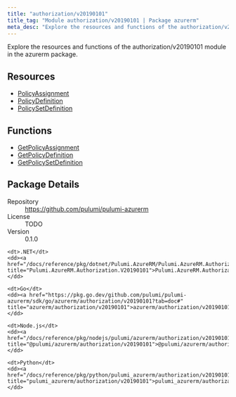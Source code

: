 ```yaml
---
title: "authorization/v20190101"
title_tag: "Module authorization/v20190101 | Package azurerm"
meta_desc: "Explore the resources and functions of the authorization/v20190101 module in the azurerm package."
---
```


<!-- WARNING: this file was generated by Pulumi Docs Generator. -->
<!-- Do not edit by hand unless you're certain you know what you are doing! -->

Explore the resources and functions of the authorization/v20190101 module in the azurerm package.

<h2 id="resources">Resources</h2>
<ul class="api">
    <li><a href="policyassignment" title="PolicyAssignment"><span class="symbol resource"></span>PolicyAssignment</a></li>
    <li><a href="policydefinition" title="PolicyDefinition"><span class="symbol resource"></span>PolicyDefinition</a></li>
    <li><a href="policysetdefinition" title="PolicySetDefinition"><span class="symbol resource"></span>PolicySetDefinition</a></li>
</ul>

<h2 id="functions">Functions</h2>
<ul class="api">
    <li><a href="getpolicyassignment" title="GetPolicyAssignment"><span class="symbol function"></span>GetPolicyAssignment</a></li>
    <li><a href="getpolicydefinition" title="GetPolicyDefinition"><span class="symbol function"></span>GetPolicyDefinition</a></li>
    <li><a href="getpolicysetdefinition" title="GetPolicySetDefinition"><span class="symbol function"></span>GetPolicySetDefinition</a></li>
</ul>

<h2 id="package-details">Package Details</h2>
<dl class="package-details">
	<dt>Repository</dt>
	<dd><a href="https://github.com/pulumi/pulumi-azurerm">https://github.com/pulumi/pulumi-azurerm</a></dd>
	<dt>License</dt>
	<dd>TODO</dd>
	<dt>Version</dt>
	<dd>0.1.0</dd>
</dl>



<dl class="tabular">

    <dt>.NET</dt>
    <dd><a href="/docs/reference/pkg/dotnet/Pulumi.AzureRM/Pulumi.AzureRM.Authorization.V20190101.html" title="Pulumi.AzureRM.Authorization.V20190101">Pulumi.AzureRM.Authorization.V20190101</a></dd>

    <dt>Go</dt>
    <dd><a href="https://pkg.go.dev/github.com/pulumi/pulumi-azurerm/sdk/go/azurerm/authorization/v20190101?tab=doc#" title="azurerm/authorization/v20190101">azurerm/authorization/v20190101</a></dd>

    <dt>Node.js</dt>
    <dd><a href="/docs/reference/pkg/nodejs/pulumi/azurerm/authorization/v20190101/#" title="@pulumi/azurerm/authorization/v20190101">@pulumi/azurerm/authorization/v20190101</a></dd>

    <dt>Python</dt>
    <dd><a href="/docs/reference/pkg/python/pulumi_azurerm/authorization/v20190101" title="pulumi_azurerm/authorization/v20190101">pulumi_azurerm/authorization/v20190101</a></dd>

</dl>

